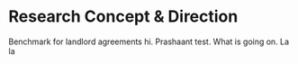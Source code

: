 # Research Concept & Direction

Benchmark for landlord agreements hi. Prashaant test. What is going on. La la

